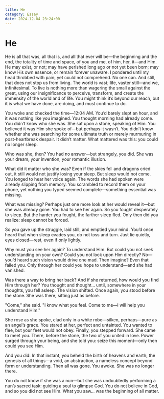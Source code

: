 ```yaml
---
title: He
category: Essay
date: 2024-12-04 23:24:00
---
```

# He

<!--Yusuol-->
He is all that was, all that is, and all that ever will be—the beginning and the end, the totality of time and space, of you and me, of him, her, it—and Him. He may exist, or not; may have perished long ago or not yet been born; may know His own essence, or remain forever unaware. I pondered until my head throbbed with pain, yet could not comprehend. No one can. And still, that does not stop us from living. The world is vast; life, vaster still—and we, infinitesimal. To live is nothing more than wagering the small against the great, using our insignificance to perceive, transform, and create the immensity of the world and of life. You might think it’s beyond our reach, but it is what we have done, are doing, and must continue to do.
<!--Yusuol-->

You woke and checked the time—12:04 AM. You’d barely slept an hour, and it was nothing like you imagined. You thought morning had already come. You didn’t know who she was. She sat upon a stone, speaking of Him. You believed it was Him she spoke of—but perhaps it wasn’t. You didn’t know whether she was searching for some ultimate truth or merely murmuring in post-heartbreak despair. It didn’t matter. What mattered was this: you could no longer sleep.

Who was she, then? You had no answer—but strangely, you did. She was your dream, your invention, your romantic illusion.

What did it matter who she was? Even if the skies fell and dragons cried out, it still would not justify losing your sleep. But sleep would not come. You longed to hear her voice again. The words she had spoken were already slipping from memory. You scrambled to record them on your phone, yet nothing you typed seemed complete—something essential was missing.

What was missing? Perhaps just one more look at her would reveal it—but she was already gone. You had to see her again. So you fought desperately to sleep. But the harder you fought, the farther sleep fled. Only then did you realize: sleep cannot be forced.

So you gave up the struggle, laid still, and emptied your mind. You’d once heard that when sleep evades you, do not toss and turn. Just lie quietly, eyes closed—rest, even if only lightly.

Why must you see her again? To understand Him. But could you not seek understanding on your own? Could you not look upon Him directly? No—you’d heard such vision would drive one mad. Then imagine? Even that failed you. Only through her could you hope to understand—and she had vanished.

Was there a way to bring her back? And if she returned, how would you find Him through her? You thought and thought… until, somewhere in your thoughts, you fell asleep. The vision shifted. Once again, you stood before the stone. She was there, sitting just as before.

"Come," she said. "I know what you feel. Come to me—I will help you understand Him."

She rose as she spoke, clad only in a white robe—silken, perhaps—pure as an angel’s grace. You stared at her, perfect and untainted. You wanted to flee, but your feet would not obey. Finally, you stepped forward. She came to meet you. There, before the stone, the two of you united in love. Power surged through your being, and she told you: seize this moment—only then could you see Him.

And you did. In that instant, you beheld the birth of heavens and earth, the genesis of all things—a void, an abstraction, a nameless concept beyond form or understanding. Then all was gone. You awoke. She was no longer there.

You do not know if she was a nun—but she was undoubtedly performing a nun’s sacred task: guiding a soul to glimpse God. You do not believe in God, and so you did not see Him. What you saw… was the beginning of all matter.